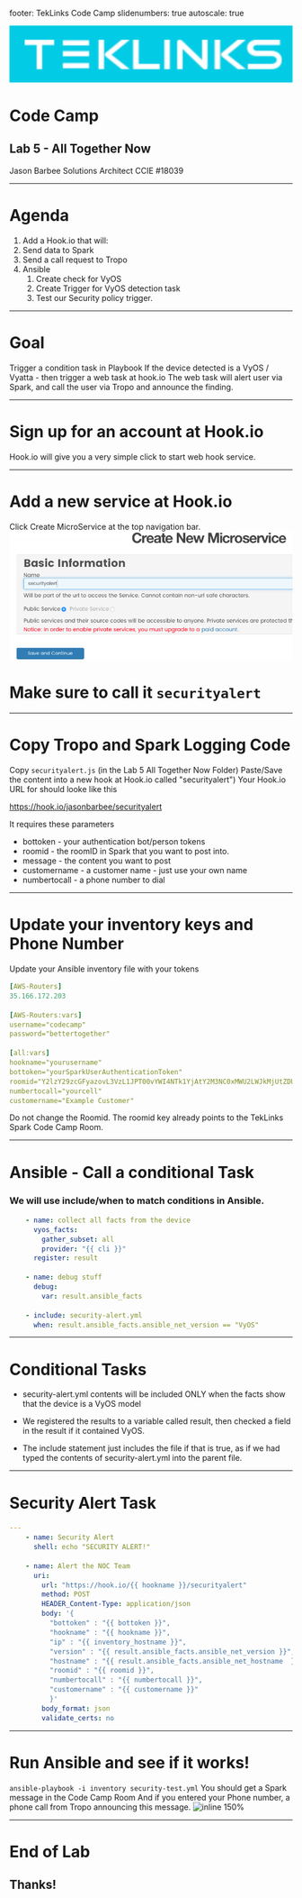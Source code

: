 footer: TekLinks Code Camp
slidenumbers: true
autoscale: true

![left inline](images/teklinks.png)
# Code Camp
## Lab 5 - All Together Now
Jason Barbee
Solutions Architect
CCIE #18039

---
Agenda
==

1. Add a Hook.io that will:
  1. Send data to Spark
  1. Send a call request to Tropo
1. Ansible
    1. Create check for VyOS
    1. Create Trigger for VyOS detection task
    1. Test our Security policy trigger.

---
# Goal
Trigger a condition task in Playbook
If the device detected is a VyOS / Vyatta - then trigger a web task at hook.io
The web task will alert user via Spark, and call the user via Tropo and announce the finding.

---
# Sign up for an account at Hook.io
Hook.io will give you a very simple click to start web hook service.

---
# Add a new service at Hook.io
Click Create MicroService at the top navigation bar.
![100%](images/hook-new.png)
# Make sure to call it ```securityalert```

---
# Copy Tropo and Spark Logging Code
Copy ```securityalert.js``` (in the Lab 5 All Together Now Folder)
Paste/Save the content into a new hook at Hook.io called "securityalert")
Your Hook.io URL for should looke like this

https://hook.io/jasonbarbee/securityalert

It requires these parameters

* bottoken - your authentication bot/person tokens
* roomid - the roomID in Spark that you want to post into.
* message - the content you want to post
* customername - a customer name - just use your own name
* numbertocall - a phone number to dial

---
# Update your inventory keys and Phone Number
Update your Ansible inventory file with your tokens

```yaml
[AWS-Routers]
35.166.172.203

[AWS-Routers:vars]
username="codecamp"
password="bettertogether"

[all:vars]
hookname="yourusername"
bottoken="yourSparkUserAuthenticationToken"
roomid="Y2lzY29zcGFyazovL3VzL1JPT00vYWI4NTk1YjAtY2M3NC0xMWU2LWJkMjUtZDU5Y2U3ZjUxOTE5"
numbertocall="yourcell"
customername="Example Customer"
```
Do not change the Roomid. The roomid key already points to the TekLinks Spark Code Camp Room.

---
# Ansible - Call a conditional Task
### We will use include/when to match conditions in Ansible.
```yaml
    - name: collect all facts from the device
      vyos_facts:
        gather_subset: all
        provider: "{{ cli }}"
      register: result

    - name: debug stuff
      debug:
        var: result.ansible_facts

    - include: security-alert.yml
      when: result.ansible_facts.ansible_net_version == "VyOS"
```
---
# Conditional Tasks
* security-alert.yml contents will be included ONLY when the facts show that the device is a VyOS model

* We registered the results to a variable called result, then checked a field in the result if it contained VyOS.

* The include statement just includes the file if that is true, as if we had typed the contents of security-alert.yml into the parent file.

---
# Security Alert Task
```yaml
---
    - name: Security Alert
      shell: echo "SECURITY ALERT!"

    - name: Alert the NOC Team
      uri:
        url: "https://hook.io/{{ hookname }}/securityalert"
        method: POST
        HEADER_Content-Type: application/json
        body: '{ 
          "bottoken" : "{{ bottoken }}", 
          "hookname" : "{{ hookname }}", 
          "ip" : "{{ inventory_hostname }}", 
          "version" : "{{ result.ansible_facts.ansible_net_version }}", 
          "hostname" : "{{ result.ansible_facts.ansible_net_hostname  }}", 
          "roomid" : "{{ roomid }}", 
          "numbertocall" : "{{ numbertocall }}", 
          "customername" : "{{ customername }}"
          }'
        body_format: json
        validate_certs: no
```
---
# Run Ansible and see if it works!

```ansible-playbook -i inventory security-test.yml```
You should get a Spark message in the Code Camp Room
And if you entered your Phone number, a phone call from Tropo announcing this message.
![inline 150%](images/spark-ansible.png)

---
# End of Lab
## Thanks!